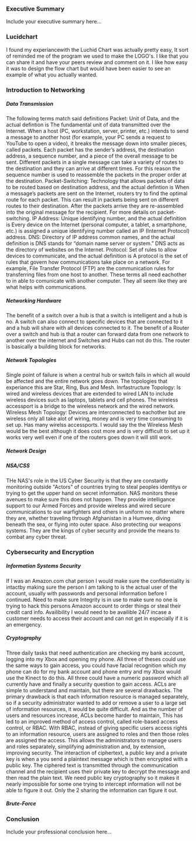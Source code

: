 ### Executive Summary
Include your executive summary here...

### Lucidchart
I found my experiancewith the Luchid Chart was actually pretty easy, It sort of reminded me of the program we used to make the LOGO's. I like that you can share it and have your peers review and comment on it. I like how easy it was to design the flow chart but would have been easier to see an example of what you actually wanted.
### Introduction to Networking
##### Data Transmission
The following terms match said definitions 
Packet: Unit of Data, and the actual defintion is The fundamental unit of data transmitted over the Internet. When a host (PC, workstation, server, printer, etc.) intends to send a message to another host (for example, your PC sends a request to YouTube to open a video), it breaks the message down into smaller pieces, called packets. Each packet has the sender’s address, the destination address, a sequence number, and a piece of the overall message to be sent. Different packets in a single message can take a variety of routes to the destination and they can arrive at different times. For this reason the sequence number is used to reassemble the packets in the proper order at the destination.
Packet-Switching: Technology that allows packets of data to be routed based on destination address, and the actual defintion is When a message’s packets are sent on the Internet, routers try to find the optimal route for each packet. This can result in packets being sent on different routes to their destination. After the packets arrive they are re-assembled into the original message for the recipient. For more details on packet-switching.
IP Address: Unique identifying number, and the actual definition is Every device on the Internet (personal computer, a tablet, a smartphone, etc.) is assigned a unique identifying number called an IP (Internet Protocol) address.
DNS: Directory of IP address common names, and the actual definition is DNS stands for “domain name server or system.” DNS acts as the directory of websites on the Internet.
Protocol: Set of rules to allow devices to communicate, and the actual definition is A protocol is the set of rules that govern how communications take place on a network. For example, File Transfer Protocol (FTP) are the communication rules for transferring files from one host to another.
These terms all need eachother to in able to comunicate with another computer. They all seem like they are what helps with communications.
##### Networking Hardware
The benefit of a switch over a hub is that a switch is intelligent and a hub is no. A switch can also connect to specific devices that are connected to it and a hub will share with all devices connected to it.
The benefit of a Router over a switch and hub is that a router can forward data from one network to another over the internet and Switches and Hubs can not do this. The router is basically a building block for networks.
##### Network Topologies
Single point of failure is when a central hub or switch fails in which all would be affected and the entire network goes down. The topologies that experiance this are Star, Ring, Bus and Mesh.
Inrfastructure Topology: Is wired and wireless devices that are extended to wired LAN to include wireless devices such as laptops, tablets and cell phones. The wireless accessport is a bridge to the wireless network and the wired network. 
Wireless Mesh Topology: Devices are interconnected to eachother but are wireless only all take alot of wiring, money and is very time consuming to set up. Has many wirelss accessports.
I would say the the Wireless Mesh would be the best although it does cost more and is very difficult to set up it works very well even if one of the routers goes down it will still work. 
##### Network Design
##### NSA/CSS
THe NAS's role in the US Cyber Security is that they are constantly monitoring outside "Actors" of countries trying to steal peoples identitys or trying to get the upper hand on secret information. NAS monitors these avenues to make sure this does not happen. They provide intelligance support to our Armed Forces and provide wireless and wired secure communications to our warfighters and others in uniform no matter where they are, whether traveling through Afghanistan in a Humvee, diving beneath the sea, or flying into outer space. Also protecting our weapons systems. They are the kings of cyber security and provide the means to combat any cyber threat.
### Cybersecurity and Encryption
##### Information Systems Security
If I was an Amazon.com chat person I would make sure the confidentiality is intactby making sure the person I am talking to is the actual user of the account, usually with passwords and personal information before I continued. Need to make sure Integrity is in use to make sure no one is trying to hack this persons Amazon account to order things or steal their credit card info. Availibility I would need to be availible 24/7 incase a customer needs to access their account and can not get in especially if it is an emergency.
##### Cryptography
Three daily tasks that need authentication are checking my bank account, logging into my Xbox and opening my phone. All three of theses could use the same ways to gain access, you could have facial recognition which my phone can do for my bank account and phone entry and my Xbox would use the Kinect to do this. All three could have a numeric password which all currently have and finally a security question to gain access.
ACLs are simple to understand and maintain, but there are several drawbacks. The primary drawback is that each information resource is managed separately, so if a security administrator wanted to add or remove a user to a large set of information resources, it would be quite difficult. And as the number of users and resources increase, ACLs become harder to maintain,
This has led to an improved method of access control, called role-based access control, or RBAC. With RBAC, instead of giving specific users access rights to an information resource, users are assigned to roles and then those roles are assigned the access. This allows the administrators to manage users and roles separately, simplifying administration and, by extension, improving security.
The interaction of ciphertext, a public key and a private key is when a you send a plaintext message which is then encrypted with a public key. The ciphered text is transmitted through the communication channel and the recipient uses their private key to decrypt the message and then read the plain text.
We need public key cryptography so it makes it nearly impossible for some one trying to intercept information will not be able to figure it out. Only the 2 sharing the information can figure it out.
##### Brute-Force
### Conclusion
Include your professional conclusion here...
